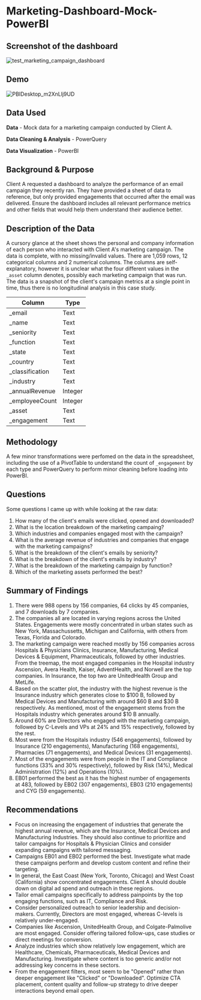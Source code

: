# Marketing-Dashboard-Mock-PowerBI

## Screenshot of the dashboard
![test_marketing_campaign_dashboard](https://github.com/user-attachments/assets/70d6c98f-f258-4339-937d-38665f9e3515)

## Demo
![PBIDesktop_m2XnLlj9UD](https://github.com/user-attachments/assets/aa43c687-8008-48a9-83bc-8dffbcc8a1a9)

## Data Used

**Data** - Mock data for a marketing campaign conducted by Client A.

**Data Cleaning & Analysis** - PowerQuery

**Data Visualization** - PowerBI

## Background & Purpose
Client A requested a dashboard to analyze the performance of an email campaign they recently ran. They have provided a sheet of data to reference, but only provided engagements that occurred after the email was delivered. Ensure the dashboard includes all relevant performance metrics and other fields that would help them understand their audience better.

## Description of the Data
A cursory glance at the sheet shows the personal and company information of each person who interacted with Client A's marketing campaign. The data is complete, with no missing/invalid values. There are 1,059 rows, 12 categorical columns and 2 numerical columns. The columns are self-explanatory, however it is unclear what the four different values in the ```_asset``` column denotes, possibly each marketing campaign that was run. The data is a snapshot of the client's campaign metrics at a single point in time, thus there is no longitudinal analysis in this case study.

| **Column**  | **Type** |
| -------- | ------- |
| _email | Text    |
| _name | Text     |
| _seniority | Text    |
| _function | Text |
| _state | Text |
| _country | Text |
| _classification | Text |
| _industry | Text |
| _annualRevenue | Integer |
| _employeeCount | Integer |
| _asset | Text |
| _engagement | Text |

## Methodology
A few minor transformations were perfomed on the data in the spreadsheet, including the use of a PivotTable to understand the count of ```_engagement``` by each type and PowerQuery to perform minor cleaning before loading into PowerBI.

## Questions
Some questions I came up with while looking at the raw data:

1. How many of the client's emails were clicked, opened and downloaded?
2. What is the location breakdown of the marketing campaing?
3. Which industries and companies engaged most with the campaign?
4. What is the average revenue of industries and companies that engage with the marketing campaigns?
5. What is the breakdown of the client's emails by seniority?
6. What is the breakdown of the client's emails by industry?
7. What is the breakdown of the marketing campaign by function?
8. Which of the marketing assets performed the best?

## Summary of Findings
1. There were 988 opens by 156 companies, 64 clicks by 45 companies, and 7 downloads by 7 companies.
2. The companies all are located in varying regions across the United States. Engagements were mostly concentrated in urban states such as New York, Massachussetts, Michigan and California, with others from Texas, Florida and Colorado.
3. The marketing campaign were reached mostly by 156 companies across Hospitals & Physicians Clinics, Insurance, Manufacturing, Medical Devices & Equipment, Pharmaceuticals, followed by other industries. From the treemap, the most engaged companies in the Hospital industry Ascension, Avera Health, Kaiser, AdventHealth, and Norwell are the top companies. In Insurance, the top two are UnitedHealth Group and MetLife.
4. Based on the scatter plot, the industry with the highest revenue is the Insurance industry which generates close to $100 B, followed by Medical Devices and Manufacturing with around $60 B and $30 B respectively. As mentioned, most of the engagement stems from the Hospitals industry which generates around $10 B annually.
5. Around 60% are Directors who engaged with the marketing campaign, followed by C-Levels and VPs at 24% and 15% respectively, followed by the rest.
6. Most were from the Hospitals industry (546 engagements), followed by Insurance (210 engagements), Manufacturing (168 engagements), Pharmacies (71 engagements), and Medical Devices (31 engagements).
7. Most of the engagements were from people in the IT and Compliance functions (33% and 30% respectively), followed by Risk (14%), Medical Administration (12%) and Operations (10%).
8. EB01 performed the best as it has the highest number of engagements at 483, followed by EB02 (307 engagements), EB03 (210 engagements) and CYG (59 engagements).

## Recommendations
- Focus on increasing the engagement of industries that generate the highest annual revenue, which are the Insurance, Medical Devices and Manufacturing Industries. They should also continue to prioritize and tailor campaigns for Hospitals & Physician Clinics and consider expanding campaigns with tailored messaging.
- Campaigns EB01 and EB02 performed the best. Investigate what made these campaigns perform and develop custom content and refine their targeting.
- In general, the East Coast (New York, Toronto, Chicago) and West Coast (California) show concentrated engagements. Client A should double down on digital ad spend and outreach in these regions.
- Tailor email campaigns specifically to address painpoints by the top engaging functions, such as IT, Compliance and Risk.
- Consider personalized outreach to senior leadership and decision-makers. Currently, Directors are most engaged, whereas C-levels is relatively under-engaged.
- Companies like Ascension, UnitedHealth Group, and Colgate-Palmolive are most engaged. Consider offering tailored follow-ups, case studies or direct meetings for conversion.
- Analyze industries which show relatively low engagement, which are Healthcare, Chemicals, Pharmaceuticals, Medical Devices and Manufacturing. Investigate where content is too generic and/or not addressing key concerns in these sectors.
- From the engagement filters, most seem to be "Opened" rather than deeper engagement like "Clicked" or "Downloaded". Optimize CTA placement, content quality and follow-up strategy to drive deeper interactions beyond email open.
